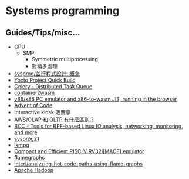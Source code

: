 # Systems programming

## Guides/Tips/misc...

* CPU
    * SMP
        * Symmetric multiprocessing
        * 對稱多處理
* [sysprog/並行程式設計: 概念](https://hackmd.io/@sysprog/concurrency/%2F%40sysprog%2Fconcurrency-concepts)
* [Yocto Project Quick Build](https://docs.yoctoproject.org/brief-yoctoprojectqs/index.html)
* [Celery - Distributed Task Queue](https://docs.celeryq.dev/en/stable/index.html)
* [container2wasm](https://github.com/ktock/container2wasm)
* [v86/x86 PC emulator and x86-to-wasm JIT, running in the browser](https://github.com/copy/v86)
* [Advent of Code](https://en.wikipedia.org/wiki/Advent_of_Code)
* Interactive kiosk 販賣亭
* [AWS/OLAP 和 OLTP 有什麼區別？](https://aws.amazon.com/tw/compare/the-difference-between-olap-and-oltp/)
* [BCC - Tools for BPF-based Linux IO analysis, networking, monitoring, and more](https://github.com/iovisor/bcc/)
* [sysprog21](https://github.com/sysprog21)
* [lkmpg](https://github.com/sysprog21/lkmpg)
* [Compact and Efficient RISC-V RV32I[MACF] emulator](https://github.com/sysprog21/rv32emu)
* [flamegraphs](https://www.brendangregg.com/flamegraphs.html)
* [interl/analyzing-hot-code-paths-using-flame-graphs](https://www.intel.com/content/www/us/en/docs/vtune-profiler/cookbook/2023-0/analyzing-hot-code-paths-using-flame-graphs.html)
* [Apache Hadoop](https://hadoop.apache.org/docs/stable/hadoop-project-dist/hadoop-common/SingleCluster.html)